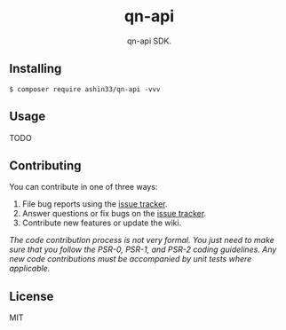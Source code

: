 <h1 align="center"> qn-api </h1>

<p align="center"> qn-api SDK.</p>


## Installing

```shell
$ composer require ashin33/qn-api -vvv
```

## Usage

TODO

## Contributing

You can contribute in one of three ways:

1. File bug reports using the [issue tracker](https://github.com/ashin33/qn-api/issues).
2. Answer questions or fix bugs on the [issue tracker](https://github.com/ashin33/qn-api/issues).
3. Contribute new features or update the wiki.

_The code contribution process is not very formal. You just need to make sure that you follow the PSR-0, PSR-1, and PSR-2 coding guidelines. Any new code contributions must be accompanied by unit tests where applicable._

## License

MIT